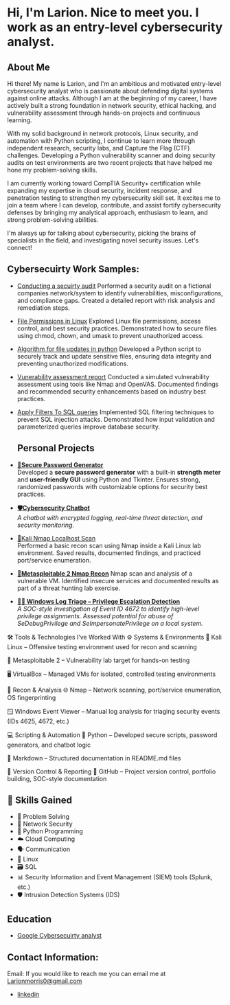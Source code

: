 <h1> Hi, I'm Larion. Nice to meet you. I work as an entry-level cybersecurity analyst. </a> 

<h2> About Me </h2>

Hi there! My name is Larion, and I'm an ambitious and motivated entry-level cybersecurity analyst who is passionate about defending digital systems against online attacks. Although I am at the beginning of my career, I have actively built a strong foundation in network security, ethical hacking, and vulnerability assessment through hands-on projects and continuous learning.

With my solid background in network protocols, Linux security, and automation with Python scripting, I continue to learn more through independent research, security labs, and Capture the Flag (CTF) challenges. Developing a Python vulnerability scanner and doing security audits on test environments are two recent projects that have helped me hone my problem-solving skills.

I am currently working toward CompTIA Security+ certification while expanding my expertise in cloud security, incident response, and penetration testing to strengthen my cybersecurity skill set. It excites me to join a team where I can develop, contribute, and assist fortify cybersecurity defenses by bringing my analytical approach, enthusiasm to learn, and strong problem-solving abilities.

I'm always up for talking about cybersecurity, picking the brains of specialists in the field, and investigating novel security issues. Let's connect!


<h2> Cybersecuirty Work Samples:</h2>

  - [Conducting a secuirty audit](https://docs.google.com/document/d/1JlwYH_2xQorQVHZth_jSQftEXXAhC7sCe9Wk7vXGV4s/edit?usp=sharing) Performed a security audit on a fictional companies network/system to identify vulnerabilities, misconfigurations, and compliance gaps. Created a detailed report with risk analysis and remediation steps.
  - [File Permissions in Linux](https://docs.google.com/document/d/1uZ7Nktnqt3n5AZefyW0Oad4pEJrCblfUN1FRM2wwdJY/edit?usp=sharing)  Explored Linux file permissions, access control, and best security practices. Demonstrated how to secure files using chmod, chown, and umask to prevent unauthorized access.
 - [Algorithm for file updates in python](https://docs.google.com/document/d/1Grop9oDtJv3-nti1HgFyT2KU5Hpeq4SdFUSpCor7wZo/edit?usp=sharing) Developed a Python script to securely track and update sensitive files, ensuring data integrity and preventing unauthorized modifications.
 - [Vunerability assessment report](https://docs.google.com/document/d/1l1WgSuqWw4Y09W6q3CsLbe1dadLK813Cwhiehgo8EHs/edit?usp=sharing) Conducted a simulated vulnerability assessment using tools like Nmap and OpenVAS. Documented findings and recommended security enhancements based on industry best practices.
 - [Apply Filters To SQL queries](https://docs.google.com/document/d/1MnopEqtYSqVxqmNB7tr-zJt2hw20uGOdLsLUO3j7Pk8/edit?usp=sharing) Implemented SQL filtering techniques to prevent SQL injection attacks. Demonstrated how input validation and parameterized queries improve database security.

   <h2> Personal Projects </h2>

- **[🔐Secure Password Generator](https://github.com/Larionm/password-generator)**   
  Developed a **secure password generator** with a built-in **strength meter** and **user-friendly GUI** using Python and Tkinter. Ensures strong, randomized passwords with customizable options for security best practices.
  
- **[🛡️Cybersecurity Chatbot](https://github.com/Larionm/cybersecurity-chatbot)**   
  *A chatbot with encrypted logging, real-time threat detection, and security monitoring.*

- [🔎Kali Nmap Localhost Scan](https://github.com/Larionm/kali-nmap-localhost-scan)  
  Performed a basic recon scan using Nmap inside a Kali Linux lab environment. Saved results, documented findings, and practiced port/service enumeration.

 - **[📡Metasploitable 2 Nmap Recon](https://github.com/Larionm/metasploitable-nmap-recon/tree/main)**
   Nmap scan and analysis of a vulnerable VM. Identified insecure services and documented results as part of a threat hunting lab exercise.

- **[🕵️‍♂️ Windows Log Triage – Privilege Escalation Detection](https://github.com/Larionm/windows-log-analysis-soc-triage)**  
*A SOC-style investigation of Event ID 4672 to identify high-level privilege assignments. Assessed potential for abuse of SeDebugPrivilege and SeImpersonatePrivilege on a local system.*



🛠️ Tools & Technologies I’ve Worked With
⚙️ Systems & Environments
🐧 Kali Linux – Offensive testing environment used for recon and scanning

🧱 Metasploitable 2 – Vulnerability lab target for hands-on testing

🖥️ VirtualBox – Managed VMs for isolated, controlled testing environments

🧪 Recon & Analysis
🌐 Nmap – Network scanning, port/service enumeration, OS fingerprinting

🪟 Windows Event Viewer – Manual log analysis for triaging security events (IDs 4625, 4672, etc.)

💻 Scripting & Automation
🐍 Python – Developed secure scripts, password generators, and chatbot logic

🧠 Markdown – Structured documentation in README.md files

🔐 Version Control & Reporting
📁 GitHub – Project version control, portfolio building, SOC-style documentation

## 🧠 Skills Gained

- 🧩 Problem Solving
- 🔐 Network Security
- 🐍 Python Programming
- ☁️ Cloud Computing
- 🗣 Communication
- 🐧 Linux
- 🗃 SQL
- 📊 Security Information and Event Management (SIEM) tools (Splunk, etc.)
- 🛡 Intrusion Detection Systems (IDS)



 <h2> Education </h2>

- [Google Cybersecuirty analyst](https://coursera.org/share/e616881e9318fa1c312fc9ba968f8df9)

<h2>  Contact Information:</h2>

Email: If you would like to reach me you can email me at Larionmorris0@gmail.com

- [linkedin](https://www.linkedin.com/in/larion-morris-382644260/)


